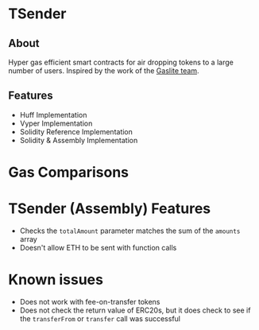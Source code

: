 # TSender

## About

Hyper gas efficient smart contracts for air dropping tokens to a large number of users. Inspired by the work of the [Gaslite team](https://github.com/PopPunkLLC/GasliteDrop/tree/main).

## Features 
- Huff Implementation
- Vyper Implementation
- Solidity Reference Implementation
- Solidity & Assembly Implementation

# Gas Comparisons

# TSender (Assembly) Features 
- Checks the `totalAmount` parameter matches the sum of the `amounts` array
- Doesn't allow ETH to be sent with function calls


# Known issues
- Does not work with fee-on-transfer tokens
- Does not check the return value of ERC20s, but it does check to see if the `transferFrom` or `transfer` call was successful